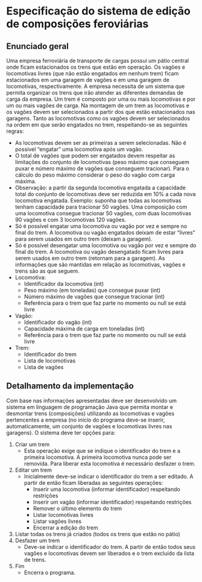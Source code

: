 # Especificação do sistema de edição de composições feroviárias
## Enunciado geral
Uma empresa ferroviária de transporte de cargas possui um pátio central onde ficam estacionados os trens que estão em operação. Os vagões e locomotivas livres (que não estão engatados em nenhum trem) ficam estacionados em uma garagem de vagões e em uma garagem de locomotivas, respectivamente. A empresa necessita de um sistema que permita organizar os trens que irão atender as diferentes demandas de carga da empresa. Um trem é composto por uma ou mais locomotivas e por um ou mais vagões de carga. Na montagem de um trem as locomotivas e os vagões devem ser selecionados a partir dos que estão estacionados nas garagens. Tanto as locomotivas como os vagões devem ser selecionados na ordem em que serão engatados no trem, respeitando-se as seguintes regras:
- As locomotivas devem ser as primeiras a serem selecionadas. Não é possível “engatar” uma locomotiva após um vagão.
- O total de vagões que podem ser engatados devem respeitar as limitações do conjunto de locomotivas (peso máximo que conseguem puxar e número máximo de vagões que conseguem tracionar). Para o cálculo do peso máximo considerar o peso do vagão com carga máxima.
- Observação: a partir da segunda locomotiva engatada a capacidade total do conjunto de locomotivas deve ser reduzida em 10% a cada nova locomotiva engatada. Exemplo: suponha que todas as locomotivas tenham capacidade para tracionar 50 vagões. Uma composição com uma locomotiva consegue tracionar 50 vagões, com duas locomotivas 90 vagões e com 3 locomotivas 120 vagões.
- Só é possível engatar uma locomotiva ou vagão por vez e sempre no final do trem. A locomotiva ou vagão engatados deixam de estar “livres” para serem usados em outro trem (deixam a garagem).
- Só é possível desengatar uma locomotiva ou vagão por vez e sempre do final do trem. A locomotiva ou vagão desengatado ficam livres para serem usados em outro trem (retornam para a garagem).
As informações que são mantidas em relação as locomotivas, vagões e trens são as que seguem.
- Locomotiva:
  - Identificador da locomotiva (int)
  - Peso máximo (em toneladas) que consegue puxar (int)
  - Número máximo de vagões que consegue tracionar (int)
  - Referência para o trem que faz parte no momento ou null se está livre
- Vagão:
  - Identificador do vagão (int)
  - Capacidade máxima de carga em toneladas (int)
  - Referência para o trem que faz parte no momento ou null se está livre
- Trem:
  - Identificador do trem
  - Lista de locomotivas
  - Lista de vagões
## Detalhamento da implementação
Com base nas informações apresentadas deve ser desenvolvido um sistema em linguagem de programação Java que permita montar e desmontar trens (composições) utilizando as locomotivas e vagões pertencentes a empresa (no início do programa deve-se inserir, automaticamente, um conjunto de vagões e locomotivas livres nas garagens). O sistema deve ter opções para:
1) Criar um trem
    - Esta operação exige que se indique o identificador do trem e a primeira locomotiva. A primeira locomotiva nunca pode ser removida. Para liberar esta locomotiva é necessário desfazer o trem.
2) Editar um trem
    - Inicialmente deve-se indicar o identificador do trem a ser editado. A partir de então ficam liberadas as seguintes operações:
      - Inserir uma locomotiva (informar identificador) respeitando restrições
      - Inserir um vagão (informar identificador) respeitando restrições
      - Remover o último elemento do trem
      - Listar locomotivas livres
      - Listar vagões livres
      - Encerrar a edição do trem
3) Listar todas os trens já criados (todos os trens que estão no pátio)
4) Desfazer um trem
    - Deve-se indicar o identificador do trem. A partir de então todos seus vagões e locomotivas devem ser liberados e o trem excluído da lista de trens.
5) Fim
    - Encerra o programa.
